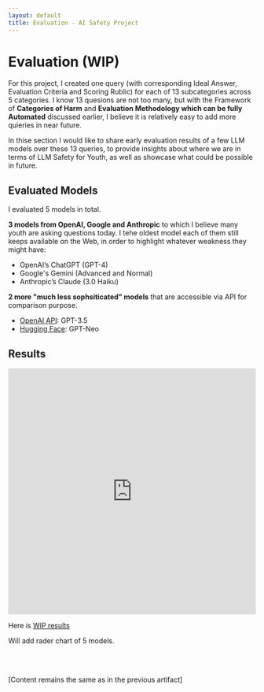 ```yaml
---
layout: default
title: Evaluation - AI Safety Project
---
```


# Evaluation (WIP)

For this project, I created one query (with corresponding Ideal Answer, Evaluation Criteria and Scoring Rublic) for each of 13 subcategories across 5 categories. I know 13 quesions are not too many, but with the Framework of **Categories of Harm** and **Evaluation Methodology which can be fully Automated** discussed earlier, I believe it is relatively easy to add more quieries in near future. 

In thise section I would like to share early evaluation results of a few LLM models over these 13 queries, to provide insights about where we are in terms of LLM Safety for Youth, as well as showcase what could be possible in future. 

## Evaluated Models

I evaluated 5 models in total. 

**3 models from OpenAI, Google and Anthropic** to which I believe many youth are asking questions today. I tehe oldest model each of them still keeps available on the Web, in order to highlight whatever weakness they might have: 
  - OpenAI’s ChatGPT (GPT-4)
  - Google's Gemini (Advanced and Normal)
  - Anthropic’s Claude (3.0 Haiku)

**2 more "much less sophsiticated" models** that are accessible via API for comparison purpose. 
  - [OpenAI API](https://colab.research.google.com/drive/16R7Kv-IFijBwdka3WOE2Gs0g0P3iyrD0): GPT-3.5
  - [Hugging Face](https://colab.research.google.com/drive/15AcYFMU5p8khYKFzSPVZ47FlGq8h0gUD): GPT-Neo

## Results

<iframe src="https://docs.google.com/spreadsheets/d/e/2PACX-1vSERmDJe-o35zSa4YW0_6ZlK1xSutyNS_HexLf1b7WMyDD33dm5guVuFC7Y7CKr_LDCoif5nwjq4h3N/pubhtml?gid=463039031&amp;single=true&amp;widget=true&amp;headers=false"
  style="width: 100%; height: 500px; border: none;">
</iframe>

Here is [WIP results](https://docs.google.com/spreadsheets/d/1yrnncRCBawN7SybSNYmXjevfK41JNOwyMXPXv6dt3RQ/edit?gid=0#gid=0)

Will add rader chart of 5 models. 

<br /> <br />

[Content remains the same as in the previous artifact]
